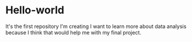 # Hello-world
It's the first repository I'm creating
I want to learn more about data analysis because I think that would help me with my final project.
